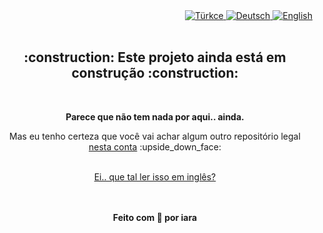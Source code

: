 <div align="right" >
   <a href="./README.md">
    <img src="./.github/lg-button-en.png" alt="Türkce" ></img>
  </a>
   <a href="./README.md">
    <img src="./.github/lg-button-en.png" alt="Deutsch" ></img>
  </a>
  <a href="./README.md">
    <img src="./.github/lg-button-en.png" alt="English" ></img>
  </a>
</div>
<br/>


<div align="center" >
  <h2> :construction: Este projeto ainda está em construção :construction: </h2>
  <br/>
  
  <p><strong>Parece que não tem nada por aqui.. ainda.</strong></p>
  <p>Mas eu tenho certeza que você vai achar algum outro repositório legal <a href="https://github.com/iaraoliveira">nesta conta</a> :upside_down_face:</p>
  
  <br/>
  
  <a href="./README.md">
    Ei.. que tal ler isso em inglês?  
    <!-- [![en-badge](./.github/lg-button-en.png)](./README.md)  -->
  </a>

  <br/><br/>
  <strong>Feito com :white_heart: por iara </strong>
</div>
